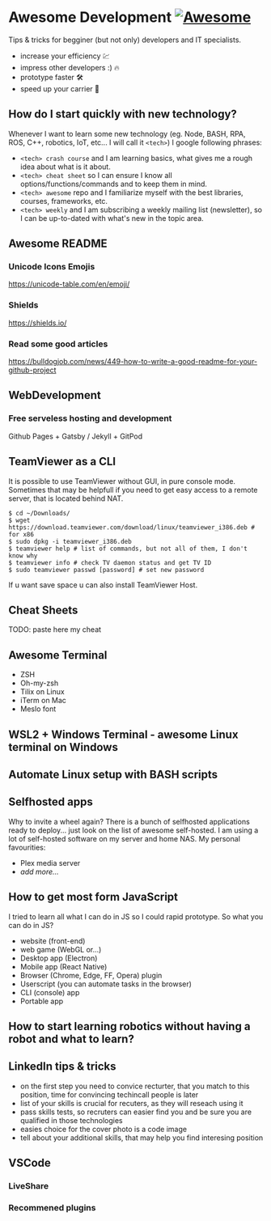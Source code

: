 # Awesome Development  [![Awesome](https://awesome.re/badge.svg)](https://awesome.re)
Tips &amp; tricks for begginer (but not only) developers and IT specialists. 

* increase your efficiency 💹
* impress other developers :) 🔥
* prototype faster 🛠
* speed up your carrier 🚀

## How do I start quickly with new technology?
Whenever I want to learn some new technology (eg. Node, BASH, RPA, ROS, C++, robotics, IoT, etc... I will call it `<tech>`) I google following phrases:
* `<tech> crash course` and I am learning basics, what gives me a rough idea about what is it about. 
* `<tech> cheat sheet` so I can ensure I know all options/functions/commands and to keep them in mind.
* `<tech> awesome` repo and I familiarize myself with the best libraries, courses, frameworks, etc. 
* `<tech> weekly` and I am subscribing a weekly mailing list (newsletter), so I can be up-to-dated with what's new in the topic area.

## Awesome README
### Unicode Icons Emojis 
https://unicode-table.com/en/emoji/

### Shields
https://shields.io/

### Read some good articles
https://bulldogjob.com/news/449-how-to-write-a-good-readme-for-your-github-project


## WebDevelopment
### Free serveless hosting and development 
Github Pages + Gatsby / Jekyll + GitPod

## TeamViewer as a CLI
It is possible to use TeamViewer without GUI, in pure console mode. Sometimes that may be helpfull if you need to get easy access to a remote server, that is located behind NAT.

``` console
$ cd ~/Downloads/ 
$ wget https://download.teamviewer.com/download/linux/teamviewer_i386.deb # for x86
$ sudo dpkg -i teamviewer_i386.deb 
$ teamviewer help # list of commands, but not all of them, I don't know why 
$ teamviewer info # check TV daemon status and get TV ID 
$ sudo teamviewer passwd [password] # set new password
```

If u want save space u can also install TeamViewer Host.

## Cheat Sheets
TODO: paste here my cheat 

## Awesome Terminal
* ZSH
* Oh-my-zsh
* Tilix on Linux
* iTerm on Mac
* Meslo font

## WSL2 + Windows Terminal - awesome Linux terminal on Windows

## Automate Linux setup with BASH scripts

## Selfhosted apps
Why to invite a wheel again? There is a bunch of selfhosted applications ready to deploy... just look on the list of awesome self-hosted. I am using a lot of self-hosted software on my server and home NAS. My personal favourities:
* Plex media server
* _add more..._

## How to get most form JavaScript
I tried to learn all what I can do in JS so I could rapid prototype. 
So what you can do in JS?
* website (front-end)
* web game (WebGL or...)
* Desktop app (Electron)
* Mobile app (React Native)
* Browser (Chrome, Edge, FF, Opera) plugin
* Userscript (you can automate tasks in the browser)
* CLI (console) app
* Portable app

## How to start learning robotics without having a robot and what to learn? 

## LinkedIn tips & tricks
* on the first step you need to convice recturter, that you match to this position, time for convincing techincall people is later
* list of your skills is crucial for recuters, as they will reseach using it
* pass skills tests, so recruters can easier find you and be sure you are qualified in those technologies
* easies choice for the cover photo is a code image
* tell about your additional skills, that may help you find interesing position

## VSCode
### LiveShare
### Recommened plugins
